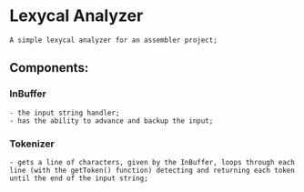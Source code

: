 # Lexycal Analyzer
    A simple lexycal analyzer for an assembler project;

## Components:
### InBuffer
    - the input string handler;
    - has the ability to advance and backup the input;
    
### Tokenizer
    - gets a line of characters, given by the InBuffer, loops through each line (with the getToken() function) detecting and returning each token until the end of the input string;
